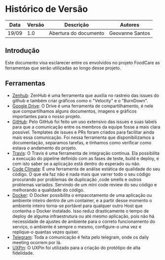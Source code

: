 # Histórico de Versão

|Data|Versão|Descrição|Autores|
|----|----|----|----|
|19/09|1.0|Abertura do documento|Geovanne Santos|

## Introdução

Este documento visa esclarecer entre os envolvidos no projeto FoodCare as ferramentas que serão utilizadas ao longo desse projeto.

## Ferramentas

- [Zenhub](https://www.zenhub.com/): ZenHub é uma ferramenta que auxilia no rastreio das issues do github e também criar gráficos como o "Velocity" e o "BurnDown".
- [Google Drive](https://www.google.com/intl/pt-br/drive/about.html): O Drive é uma ferramenta de compartilhamento, é nele que compartilhamos alguns documentos, imagens e gráficos importantes para o nosso projeto.
- [GitHub](https://github.com/): Pelo GitHub foi feito um uso extensivo das issues e suas labels para que a comunicação entre os membros da equipe fosse a mais clara possível. Templates de issues e PRs foram criados para facilitar ainda mais essa comunicação. Foi nessa ferramenta que disponibilizamos a documentação, separamos tarefas, e tínhamos como verificar como estava o andamento do projeto.
- [Travis](https://travis-ci.org/): O Travis é uma ferramenta de integração contínua. Ela possibilita a execução do pipeline definido com as fases de teste, build e deploy, e com isto saber se a aplicação está dentro do esperado ou não.
- [Code Climate](https://codeclimate.com/): É uma ferramenta de análise estática de qualidade do seu código. O que ela faz não é nada mais que varrer todo o seu código procurando por problemas de duplicação ,code smells e outros problemas variados. Servindo de um mini code review do seu código e melhorando a qualidade do código.
- [Docker](https://www.docker.com/): O Docker possibilita o empacotamento de uma aplicação ou ambiente inteiro dentro de um container, e a partir desse momento o ambiente inteiro torna-se portável para qualquer outro Host que contenha o Docker instalado. Isso reduz drasticamente o tempo de deploy de alguma infraestrutura ou até mesmo aplicação, pois não há necessidade de ajustes de ambiente para o correto funcionamento do serviço, o ambiente é sempre o mesmo, configure-o uma vez e replique-o quantas vezes quiser.
- [Telegram](https://telegram.org/): Toda a comunicação é feita pelo telegram, onde os daily meeting ocorrem por lá.
- [UXPin](https://www.uxpin.com/): O UXPin foi utilizado para a criação do protótipo de alta fidelidade.

